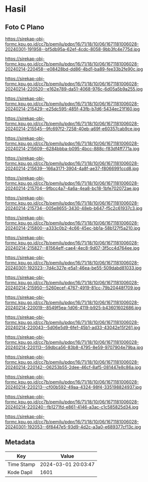 # Hasil

## Foto C Plano

https://sirekap-obj-formc.kpu.go.id/cc7b/pemilu/pdpr/16/71/18/10/06/1671181006028-20240301-191958--bf5db95a-62ef-4cdc-8058-9bb3fc4e775d.jpg

https://sirekap-obj-formc.kpu.go.id/cc7b/pemilu/pdpr/16/71/18/10/06/1671181006028-20240214-220458--e08428bd-dd86-4bd1-ba89-fee33b2fe90c.jpg

https://sirekap-obj-formc.kpu.go.id/cc7b/pemilu/pdpr/16/71/18/10/06/1671181006028-20240214-220520--e162e789-da51-4068-976c-6d05a5b9a255.jpg

https://sirekap-obj-formc.kpu.go.id/cc7b/pemilu/pdpr/16/71/18/10/06/1671181006028-20240214-215429--e25dc595-485f-43fb-b7d6-5434ec21f160.jpg

https://sirekap-obj-formc.kpu.go.id/cc7b/pemilu/pdpr/16/71/18/10/06/1671181006028-20240214-215545--9fc697f2-7258-40eb-a69f-e60357cab9ce.jpg

https://sirekap-obj-formc.kpu.go.id/cc7b/pemilu/pdpr/16/71/18/10/06/1671181006028-20240214-215609--6284bbba-b095-4bcc-888c-f83df4ff771a.jpg

https://sirekap-obj-formc.kpu.go.id/cc7b/pemilu/pdpr/16/71/18/10/06/1671181006028-20240214-215639--166a3171-3904-4a8f-ae37-f8066991ccd8.jpg

https://sirekap-obj-formc.kpu.go.id/cc7b/pemilu/pdpr/16/71/18/10/06/1671181006028-20240214-215704--9fbcc4a7-4a6a-4ea8-bc18-1bfe702072ae.jpg

https://sirekap-obj-formc.kpu.go.id/cc7b/pemilu/pdpr/16/71/18/10/06/1671181006028-20240214-215734--005e8655-3430-48eb-b647-f5c2c61937c3.jpg

https://sirekap-obj-formc.kpu.go.id/cc7b/pemilu/pdpr/16/71/18/10/06/1671181006028-20240214-215800--a333c0b2-4c66-45ec-bb1a-58b127f5a210.jpg

https://sirekap-obj-formc.kpu.go.id/cc7b/pemilu/pdpr/16/71/18/10/06/1671181006028-20240214-215827--81564eff-cae4-4ec8-9d07-3f5cc4d764ee.jpg

https://sirekap-obj-formc.kpu.go.id/cc7b/pemilu/pdpr/16/71/18/10/06/1671181006028-20240301-192023--7d4c327e-e5a1-46ea-be55-509dabd81033.jpg

https://sirekap-obj-formc.kpu.go.id/cc7b/pemilu/pdpr/16/71/18/10/06/1671181006028-20240214-215950--5260ecef-4767-4919-81cc-79b20448f709.jpg

https://sirekap-obj-formc.kpu.go.id/cc7b/pemilu/pdpr/16/71/18/10/06/1671181006028-20240214-220019--8549f5ea-1d06-4119-b925-b43601602686.jpg

https://sirekap-obj-formc.kpu.go.id/cc7b/pemilu/pdpr/16/71/18/10/06/1671181006028-20240214-220043--5d06e5d9-6fe1-45b1-ad33-43042e15f261.jpg

https://sirekap-obj-formc.kpu.go.id/cc7b/pemilu/pdpr/16/71/18/10/06/1671181006028-20240214-220113--59dbca56-83b8-4795-8e59-9707904e79ba.jpg

https://sirekap-obj-formc.kpu.go.id/cc7b/pemilu/pdpr/16/71/18/10/06/1671181006028-20240214-220142--06253b55-2dee-46cf-8af5-081447e8c86a.jpg

https://sirekap-obj-formc.kpu.go.id/cc7b/pemilu/pdpr/16/71/18/10/06/1671181006028-20240214-220213--cf00b592-49aa-4324-98f4-335198824937.jpg

https://sirekap-obj-formc.kpu.go.id/cc7b/pemilu/pdpr/16/71/18/10/06/1671181006028-20240214-220240--fb1271fd-e861-4146-a3ac-c1c585825d34.jpg

https://sirekap-obj-formc.kpu.go.id/cc7b/pemilu/pdpr/16/71/18/10/06/1671181006028-20240301-192053--6f8447e5-93d9-4d2c-a3a0-e689377cf13c.jpg


## Metadata

| Key        | Value               |
| ---------- | ------------------- |
| Time Stamp | 2024-03-01 20:03:47 |
| Kode Dapil | 1601                |



